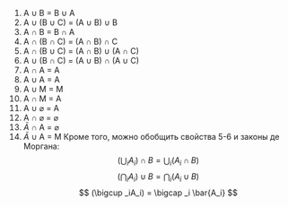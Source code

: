 1. A $\cup$ B = B $\cup$ A
2. A $\cup$ (B $\cup$ C) = (A $\cup$ B) $\cup$ B
3. A $\cap$ B = B $\cap$ A
4. A $\cap$ (B $\cap$ C) = (A $\cap$ B) $\cap$ C
5. A $\cap$ (B $\cup$ C) = (A $\cap$ B) $\cup$ (A $\cap$ C)
6. A $\cup$ (B $\cap$ C) = (A $\cup$ B) $\cap$ (A $\cup$ C)
7. A $\cap$ A = A
8. A $\cup$ A = A
9. A $\cup$ M = M
10. A $\cap$ M = A
11. A $\cup$ $\varnothing$ = A
12. A $\cap$ $\varnothing$ = $\varnothing$
13. $\bar{A}$ $\cap$ A = $\varnothing$
14. $\bar{A}$ $\cup$ A = M
Кроме того, можно обобщить свойства 5-6 и законы де Моргана:
$$
(\bigcup _iA_i)\cap B = \bigcup _i(A_i \cap B)
$$
$$
(\bigcap _iA_i)\cup B = \bigcap _i(A_i \cup B)
$$
$$
(\bigcup _iA_i) = \bigcap _i \bar{A_i} 
$$
